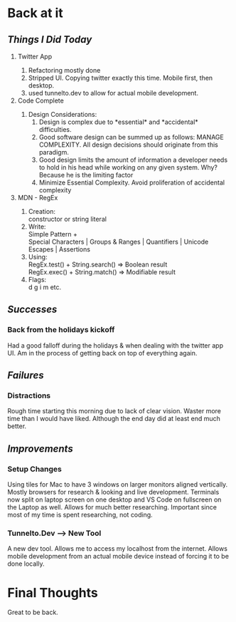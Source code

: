# **Back at it**

## _Things I Did Today_

<ol>
<li>Twitter App</li>
    <ol>
    <li>Refactoring mostly done</li>
    <li>Stripped UI. Copying twitter exactly this time. Mobile first, then desktop.</li>
    <li>used tunnelto.dev to allow for actual mobile development.</li>
    </ol>
<li>Code Complete</li>
    <ol>
    <li>Design Considerations: 
        <ol>
            <li>Design is complex due to *essential* and *accidental*
            difficulties. </li>
            <li>Good software design can be summed up as follows: MANAGE COMPLEXITY. All design decisions should originate from this paradigm. </li>
            <li>Good design limits the amount of information a developer needs to hold in his head while working on any given system. Why? Because he is the limiting factor</li>
            <li>Minimize Essential Complexity. Avoid proliferation of accidental complexity</li>
        </ol>
    </li>
    </ol>
<li>MDN - RegEx</li>
    <ol>
    <li>Creation: <br>constructor or string literal</li>
    <li>Write: <br>Simple Pattern + <br>Special Characters | Groups & Ranges | Quantifiers | Unicode Escapes | Assertions</li>
    <li>Using:<br>
    RegEx.test() + String.search() => Boolean result<br>
    RegEx.exec() + String.match() => Modifiable result</li>
    <li>Flags: <br> d g i m etc.</li>
    </ol>
</ol>

## _Successes_

### Back from the holidays kickoff

Had a good falloff during the holidays & when dealing with the twitter app UI. Am in the process of
getting back on top of everything again.

## _Failures_

### Distractions

Rough time starting this morning due to lack of clear vision. Waster more time than I would have liked. Although the end day did at least end much better.

## _Improvements_

### Setup Changes

Using tiles for Mac to have 3 windows on larger monitors aligned vertically. Mostly browsers for research & looking and live development. Terminals now split on laptop screen on one desktop and VS Code on fullscreen on the Laptop as well. Allows for much better researching. Important since most of my time is spent researching, not coding.

### Tunnelto.Dev --> New Tool

A new dev tool. Allows me to access my localhost from the internet. Allows mobile development from an actual mobile device instead of forcing it to be done locally.

# Final Thoughts

Great to be back.
